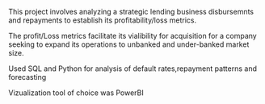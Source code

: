 This project involves analyzing a strategic lending business disbursemnts and repayments to establish its profitability/loss metrics.

The profit/Loss metrics facilitate its vialibility for acquisition for a company seeking to expand its operations to unbanked and under-banked market size.

Used SQL and Python for analysis of default rates,repayment patterns and forecasting

Vizualization tool of choice was PowerBI


